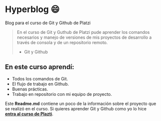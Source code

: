# Hyperblog 😄
Blog para el curso de Git y Github de Platzi

>En el curso de Git y Guthub de Platzi pude aprender los comandos necesarios y manejo de versiones de mis proyectos de desarrollo a través de consola y de un repositorio remoto.
> - Git y Github 

## En este curso aprendí:
* Todos los comandos de Git.
* El flujo de trabajo en Github.
* Buenas prácticas.
* Trabajo en repositorio con mi equipo de proyecto.

Este **Readme.md** contiene un poco de la información sobre el proyecto que se realizó en el curso. Si quieres aprender Git y Github como yo lo hice [**entra al curso de Plazti**](https://platzi.com/clases/git-github/ "entra al curso de Plazti").
